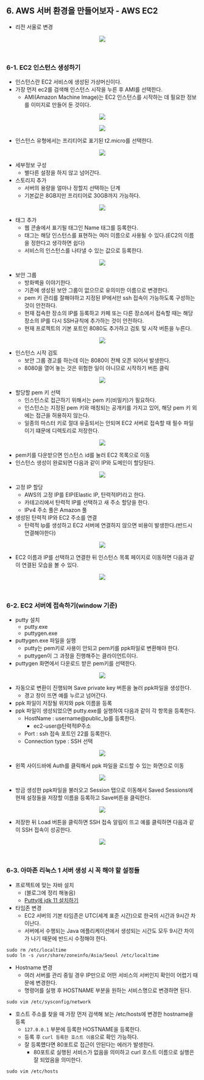## 6. AWS 서버 환경을 만들어보자 - AWS EC2
- 리전 서울로 변경
<p align="center"><img src = "https://github.com/qlalzl9/TIL/blob/master/Spring_SpringBoot/img/Springboot_AWS_Ch6_1.jpg"></p>
<br>

### 6-1. EC2 인스턴스 생성하기
- 인스턴스란 EC2 서비스에 생성된 가상머신이다.
- 가장 먼저 ec2를 검색해 인스턴스 시작을 누른 후 AMI를 선택한다.
    * AMI(Amazon Machine Image)는 EC2 인스턴스를 시작하는 데 필요한 정보를 이미지로 만들어 둔 것이다.
<p align="center"><img src = "https://github.com/qlalzl9/TIL/blob/master/Spring_SpringBoot/img/Springboot_Springboot_AWS_Ch6_2.jpg"></p>

<p align="center"><img src = "https://github.com/qlalzl9/TIL/blob/master/Spring_SpringBoot/img/Springboot_Springboot_AWS_Ch6_3.jpg"></p>

- 인스턴스 유형에서는 프리티어로 표기된 t2.micro를 선택한다.
<p align="center"><img src = "https://github.com/qlalzl9/TIL/blob/master/Spring_SpringBoot/img/Springboot_Springboot_AWS_Ch6_4.jpg"></p>

- 세부정보 구성
    * 별다른 설정을 하지 않고 넘어간다.
- 스토리지 추가
    * 서버의 용량을 얼마나 정할지 선택하는 단계
    * 기본값은 8GB지만 프리티어로 30GB까지 가능하다.
<p align="center"><img src = "https://github.com/qlalzl9/TIL/blob/master/Spring_SpringBoot/img/Springboot_Springboot_AWS_Ch6_5.jpg"></p>

- 태그 추가
    * 웹 콘솔에서 표기될 태그인 Name 태그를 등록한다. 
    * 태그는 해당 인스턴스를 표현하는 여러 이름으로 사용될 수 있다.(EC2의 이름을 정한다고 생각하면 쉽다)
    * 서비스의 인스턴스를 나타낼 수 있는 값으로 등록한다.
<p align="center"><img src = "https://github.com/qlalzl9/TIL/blob/master/Spring_SpringBoot/img/Springboot_Springboot_AWS_Ch6_6.jpg"></p>

- 보안 그룹
    * 방화벽을 이야기한다.
    * 기존에 생성된 보안 그룹이 없으므로 유의미한 이름으로 변경한다.
    * pem 키 관리를 잘해야하고 지정된 IP에서만 ssh 접속이 가능하도록 구성하는 것이 안전하다.
    * 현재 접속한 장소의 IP를 등록하고 카페 또는 다른 장소에서 접속할 때는 해당 장소의 IP를 다시 SSH규칙에 추가하는 것이 안전하다.
    * 현재 프로젝트의 기본 포트인 8080도 추가하고 검토 및 시작 버튼을 누른다.
<p align="center"><img src = "https://github.com/qlalzl9/TIL/blob/master/Spring_SpringBoot/img/Springboot_Springboot_AWS_Ch6_7.jpg"></p>

- 인스턴스 시작 검토
    * 보안 그룹 경고를 하는데 이는 8080이 전체 오픈 되어서 발생한다.
    * 8080을 열어 놓는 것은 위험한 일이 아니므로 시작하기 버튼 클릭
<p align="center"><img src = "https://github.com/qlalzl9/TIL/blob/master/Spring_SpringBoot/img/Springboot_Springboot_AWS_Ch6_8.jpg"></p>

- 할당할 pem 키 선택
    * 인스턴스로 접근하기 위해서는 pem 키(비밀키)가 필요하다.
    * 인스턴스는 지정된 pem 키와 매칭되는 공개키를 가지고 있어, 해당 pem 키 외에는 접근을 허용하지 않는다.
    * 일종의 마스터 키로 절대 유출되서는 안되며 EC2 서버로 접속할 때 필수 파일이기 떄문에 디렉토리로 저장한다.
<p align="center"><img src = "https://github.com/qlalzl9/TIL/blob/master/Spring_SpringBoot/img/Springboot_Springboot_AWS_Ch6_9.jpg"></p>

- pem키를 다운받으면 인스턴스 id를 눌러 EC2 목록으로 이동
- 인스턴스 생성이 완료되면 다음과 같이 IP와 도메인이 할당된다.
<p align="center"><img src = "https://github.com/qlalzl9/TIL/blob/master/Spring_SpringBoot/img/Springboot_Springboot_AWS_Ch6_10.jpg"></p>

- 고정 IP 할당
    * AWS의 고정 IP를 EIP(Elastic IP, 탄력적IP)라고 한다.
    * 카테고리에서 탄력적 IP를 선택하고 새 주소 할당을 한다.
    * IPv4 주소 풀은 Amazon 풀
- 생성된 탄력적 IP와 EC2 주소를 연결
    * 탄력적 Ip를 생성하고 EC2 서버에 연결하지 않으면 비용이 발생한다.(반드시 연결해야한다)
<p align="center"><img src = "https://github.com/qlalzl9/TIL/blob/master/Spring_SpringBoot/img/Springboot_Springboot_AWS_Ch6_11.jpg"></p>

- EC2 이름과 IP를 선택하고 연결한 뒤 인스턴스 목록 페이지로 이동하면 다음과 같이 연결된 모습을 볼 수 있다.
<p align="center"><img src = "https://github.com/qlalzl9/TIL/blob/master/Spring_SpringBoot/img/Springboot_Springboot_AWS_Ch6_12.jpg"></p>
<br>

### 6-2. EC2 서버에 접속하기(window 기준)
- putty 설치
    * putty.exe
    * puttygen.exe
- puttygen.exe 파일을 실행
    * putty는 pem키로 사용이 안되고 pem키를 ppk파일로 변환해야 한다.
    * puttygen이 그 과정을 진행해주는 클라이언트이다.
- puttygen 화면에서 다운로드 받은 pem키를 선택한다.
<p align="center"><img src = "https://github.com/qlalzl9/TIL/blob/master/Spring_SpringBoot/img/Springboot_Springboot_AWS_Ch6_13.jpg"></p>

- 자동으로 변환이 진행되며 Save private key 버튼을 눌러 ppk파일을 생성한다.
    * 경고 창이 뜨면 예를 누르고 넘어간다.
- ppk 파일이 저장될 위치와 ppk 이름을 등록
- ppk 파일이 생성되었으면 putty.exe를 실행하여 다음과 같이 각 항목을 등록한다.
    * HostName : username@public_Ip를 등록한다.
        - ec2-user@탄력적IP주소
    * Port : ssh 접속 포트인 22를 등록한다.
    * Connection type : SSH 선택
<p align="center"><img src = "https://github.com/qlalzl9/TIL/blob/master/Spring_SpringBoot/img/Springboot_Springboot_AWS_Ch6_14.jpg"></p> 

- 왼쪽 사이드바에 Auth를 클릭해서 ppk 파일을 로드할 수 있는 화면으로 이동
<p align="center"><img src = "https://github.com/qlalzl9/TIL/blob/master/Spring_SpringBoot/img/Springboot_Springboot_AWS_Ch6_15.jpg"></p> 

- 방금 생성한 ppk파일을 불러오고 Session 탭으로 이동해서 Saved Sessions에 현재 설정들을 저장할 이름을 등록하고 Save버튼을 클릭한다.
<p align="center"><img src = "https://github.com/qlalzl9/TIL/blob/master/Spring_SpringBoot/img/Springboot_Springboot_AWS_Ch6_16.jpg"></p>

- 저장한 뒤 Load 버튼을 클릭하면 SSH 접속 알림이 뜨고 예를 클릭하면 다음과 같이 SSH 접속이 성공한다.
<p align="center"><img src = "https://github.com/qlalzl9/TIL/blob/master/Spring_SpringBoot/img/Springboot_Springboot_AWS_Ch6_17.jpg"></p>
<br>

### 6-3. 아마존 리눅스 1 서버 생성 시 꼭 해야 할 설정들
- 프로젝트에 맞는 자바 설치
    * (블로그에 정리 해놓음)
    * [Putty에 jdk 11 설치하기](https://qlalzl9.tistory.com/344)
- 타임존 변경
    * EC2 서버의 기본 타임존은 UTC(세계 표준 시간)으로 한국의 시간과 9시간 차이난다.
    * 서버에서 수행되는 Java 애플리케이션에서 생성되는 시간도 모두 9시간 차이가 나기 때문에 반드시 수정해야 한다.

```
sudo rm /etc/localtime
sudo ln -s /usr/share/zoneinfo/Asia/Seoul /etc/localtime
```
- Hostname 변경
    * 여러 서버를 관리 중일 경우 IP만으로 어떤 서비스의 서버인지 확인이 어렵기 때문에 변경한다.
    * 명령어를 실행 후 HOSTNAME 부분을 원하는 서비스명으로 변경하면 된다.
```
sudo vim /etc/sysconfig/network
```
- 호스트 주소를 찾을 때 가장 먼저 검색해 보는 /etc/hosts에 변경한 hostname을 등록
    * `127.0.0.1` 부분에 등록한 HOSTNAME을 등록한다.
    * 등록 후 `curl 등록한 호스트 이름`으로 확인 가능하다.
    * 잘 등록헀다면 80포트로 접근이 안된다는 에러가 발생한다.
        - 80포트로 실행된 서비스가 없음을 의미하고 curl 호스트 이름으로 실행은 잘 되었음을 의미한다.
```
sudo vim /etc/hosts
```